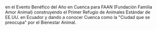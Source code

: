 en el Evento Benéfico del Año en Cuenca para FAAN (Fundación Familia Amor Animal) construyendo el Primer Refugio de Animales Estándar de EE.UU. en Ecuador y dando a conocer Cuenca como la "Ciudad que se preocupa" por el Bienestar Animal.